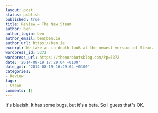 ```yaml
---
layout: post
status: publish
published: true
title: Review – The New Steam
author: ben
author_login: ben
author_email: ben@ben.ie
author_url: https://ben.ie
excerpt: We take an in-depth look at the newest version of Steam.
wordpress_id: 5372
wordpress_url: https://thenorobotsblog.com/?p=5372
date: '2014-08-19 17:29:04 +0100'
date_gmt: '2014-08-19 16:29:04 +0100'
categories:
- Review
tags:
- Steam
comments: []
---
```

<p>It's blueish. It has some bugs, but it's a beta. So I guess that's OK.</p>
